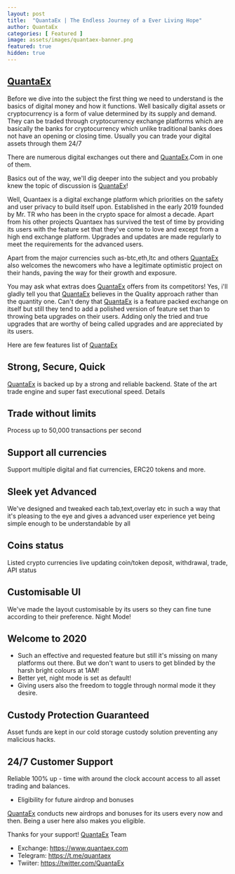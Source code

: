 ```yaml
---
layout: post
title:  "QuantaEx | The Endless Journey of a Ever Living Hope"
author: QuantaEx
categories: [ Featured ]
image: assets/images/quantaex-banner.png
featured: true
hidden: true
---
```




## [QuantaEx](https://www.quantaex.com)
Before we dive into the subject the first thing we need to understand is the basics of digital money and how it functions. Well basically digital assets or cryptocurrency is a form of value determined by its supply and demand. They can be traded through cryptocurrency exchange platforms which are basically the banks for cryptocurrency which unlike traditional banks does not have an opening or closing time. Usually you can trade your digital assets through them 24/7

There are numerous digital exchanges out there and <a target="_blank" href="https://wwww.quantaex.com/"> [QuantaEx](https://www.quantaex.com).Com</a> in one of them.

Basics out of the way, we'll dig deeper into the subject and you probably knew the topic of discussion is [QuantaEx](https://www.quantaex.com)!


Well, Quantaex is a digital exchange platform which priorities on the safety and user privacy to build itself upon. Established in the early 2019 founded by Mr. TR who has been in the crypto space for almost a decade. Apart from his other projects Quantaex has survived the test of time by providing its users with the feature set that they've come to love and except from a high end exchange platform.
Upgrades and updates are made regularly to meet the requirements for the advanced users.

Apart from the major currencies such as-btc,eth,ltc and others [QuantaEx](https://www.quantaex.com) also welcomes the newcomers who have a legitimate optimistic project on their hands, paving the way for their growth and exposure.

You may ask what extras does [QuantaEx](https://www.quantaex.com) offers from its competitors! Yes, i'll gladly tell you that [QuantaEx](https://www.quantaex.com) believes in the Quality approach rather than the quantity one. Can't deny that [QuantaEx](https://www.quantaex.com) is a feature packed exchange on itself but still they tend to add a polished version of feature set than to throwing beta upgrades on their users. Adding only the tried and true upgrades that are worthy of being called upgrades and are appreciated by its users.

Here are few features list of [QuantaEx](https://www.quantaex.com)

## Strong, Secure, Quick
[QuantaEx](https://www.quantaex.com) is backed up by a strong and reliable backend. State of the art trade engine and super fast executional speed.
Details

## Trade without limits
Process up to 50,000 transactions per second

## Support all currencies
Support multiple digital and fiat currencies, ERC20 tokens and more.

## Sleek yet Advanced
We've designed and tweaked each tab,text,overlay etc in such a way that it's pleasing to the eye and gives a advanced user experience yet being simple enough to be understandable by all

## Coins status
Listed crypto currencies live updating coin/token deposit, withdrawal, trade, API status

## Customisable UI
We've made the layout customisable by its users so they can fine tune according to their preference.
Night Mode!

## Welcome to 2020
+ Such an effective and requested feature but still it's missing on many platforms out there. But we don't want to users to get blinded by the harsh bright colours at 1AM!
+ Better yet, night mode is set as default!
+ Giving users also the freedom to toggle through normal mode it they desire.

## Custody Protection Guaranteed
Asset funds are kept in our cold storage custody solution preventing any malicious hacks.

## 24/7 Customer Support
Reliable 100% up - time with around the clock account access to all asset trading and balances.

* Eligibility for future airdrop and bonuses

[QuantaEx](https://www.quantaex.com) conducts new airdrops and bonuses for its users every now and then. Being a user here also makes you eligible.

Thanks for your support!
[QuantaEx](https://www.quantaex.com) Team

+ Exchange: <a target="_blank" href="https://www.quantaex.com">https://www.quantaex.com</a>
+ Telegram: <a target="_blank" href="https://t.me/quantaex">https://t.me/quantaex</a>
+ Twiiter: <a target="_blank" href="https://twitter.com/QuantaEx">https://twitter.com/QuantaEx</a>

